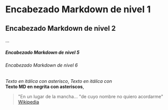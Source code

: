 # Encabezado Markdown de nivel 1
## Encabezado Markdown de nivel 2
...
##### Encabezado Markdown de nivel 5
###### Encabezado Markdown de nivel 6

*Texto en itálica con asterisco*, _Texto en itálica con_  
**Texto MD en negrita con asteriscos**,    
>"En un lugar de la mancha...
>"de cuyo nombre no quiero acordarme"  
[Wikipedia](https://www.wikipedia.org/)
